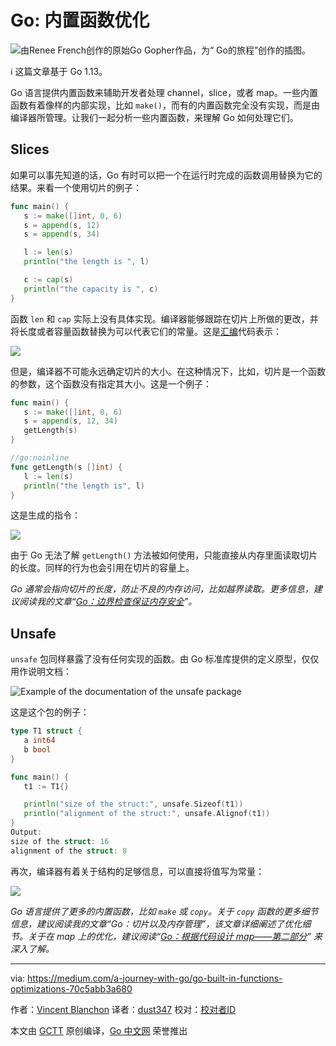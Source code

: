 # Go: 内置函数优化

![由Renee French创作的原始Go Gopher作品，为“ Go的旅程”创作的插图。](https://github.com/studygolang/gctt-images2/blob/master/20200813-Go-Built-in-Functions-Optimizations/Illustration.png?raw=true)

ℹ️  这篇文章基于 Go 1.13。

Go 语言提供内置函数来辅助开发者处理 channel，slice，或者 map。一些内置函数有着像样的内部实现，比如 `make()`，而有的内置函数完全没有实现，而是由编译器所管理。让我们一起分析一些内置函数，来理解 Go 如何处理它们。

## Slices
如果可以事先知道的话，Go 有时可以把一个在运行时完成的函数调用替换为它的结果。来看一个使用切片的例子：

```go
func main() {
   s := make([]int, 0, 6)
   s = append(s, 12)
   s = append(s, 34)

   l := len(s)
   println("the length is ", l)

   c := cap(s)
   println("the capacity is ", c)
}
```

函数 `len` 和 `cap` 实际上没有具体实现。编译器能够跟踪在切片上所做的更改，并将长度或者容量函数替换为可以代表它们的常量。这是[汇编](https://golang.org/doc/asm)代码表示：

![](https://github.com/studygolang/gctt-images2/blob/master/20200813-Go-Built-in-Functions-Optimizations/replace-length-or-capacity%20function-constant.png?raw=true)

但是，编译器不可能永远确定切片的大小。在这种情况下，比如，切片是一个函数的参数，这个函数没有指定其大小。这是一个例子：

```go
func main() {
   s := make([]int, 0, 6)
   s = append(s, 12, 34)
   getLength(s)
}

//go:noinline
func getLength(s []int) {
   l := len(s)
   println("the length is", l)
}
```

这是生成的指令：

![](https://github.com/studygolang/gctt-images2/blob/master/20200813-Go-Built-in-Functions-Optimizations/1_9eu8BEzj2ATNR2tmdsCMfg.png?raw=true)

由于 Go 无法了解 `getLength()` 方法被如何使用，只能直接从内存里面读取切片的长度。同样的行为也会引用在切片的容量上。

*Go 通常会指向切片的长度，防止不良的内存访问，比如越界读取。更多信息，建议阅读我的文章“[Go：边界检查保证内存安全](https://medium.com/a-journey-with-go/go-memory-safety-with-bounds-check-1397bef748b5)”。*

## Unsafe
`unsafe` 包同样暴露了没有任何实现的函数。由 Go 标准库提供的定义原型，仅仅用作说明文档：

![Example of the documentation of the unsafe package](https://github.com/studygolang/gctt-images2/blob/master/20200813-Go-Built-in-Functions-Optimizations/Example-of-the-documentation-of-the-unsafe-package.png?raw=true)

这是这个包的例子：

```go
type T1 struct {
   a int64
   b bool
}

func main() {
   t1 := T1{}

   println("size of the struct:", unsafe.Sizeof(t1))
   println("alignment of the struct:", unsafe.Alignof(t1))
}
Output:
size of the struct: 16
alignment of the struct: 8
```

再次，编译器有着关于结构的足够信息，可以直接将值写为常量：

![](https://github.com/studygolang/gctt-images2/blob/master/20200813-Go-Built-in-Functions-Optimizations/write-the-values-as-constants-directly.png?raw=true)

*Go 语言提供了更多的内置函数，比如 `make` 或 `copy`。关于 `copy` 函数的更多细节信息，建议阅读我的文章“Go：切片以及内存管理”，该文章详细阐述了优化细节。关于在 map 上的优化，建议阅读“[Go：根据代码设计 map——第二部分](https://medium.com/a-journey-with-go/go-map-design-by-code-part-ii-50d111557c08)” 来深入了解。*

---
via: https://medium.com/a-journey-with-go/go-built-in-functions-optimizations-70c5abb3a680

作者：[Vincent Blanchon](https://medium.com/@blanchon.vincent)
译者：[dust347](https://github.com/dust347)
校对：[校对者ID](https://github.com/校对者ID)

本文由 [GCTT](https://github.com/studygolang/GCTT) 原创编译，[Go 中文网](https://studygolang.com/) 荣誉推出
